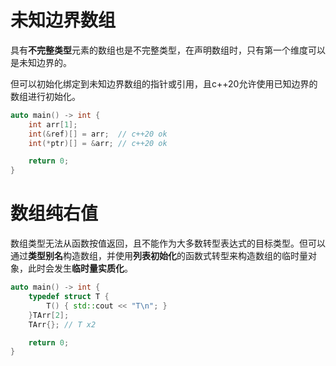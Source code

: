 

# 未知边界数组

具有**不完整类型**元素的数组也是不完整类型，在声明数组时，只有第一个维度可以是未知边界的。

但可以初始化绑定到未知边界数组的指针或引用，且c++20允许使用已知边界的数组进行初始化。

```cpp
auto main() -> int {
	int arr[1];
	int(&ref)[] = arr;	// c++20 ok
	int(*ptr)[] = &arr;	// c++20 ok

	return 0;
}
```

# 数组纯右值

数组类型无法从函数按值返回，且不能作为大多数转型表达式的目标类型。但可以通过**类型别名**构造数组，并使用**列表初始化**的函数式转型来构造数组的临时量对象，此时会发生**临时量实质化**。

```cpp
auto main() -> int {
	typedef struct T {
		T() { std::cout << "T\n"; }
	}TArr[2];
	TArr{};	// T x2

	return 0;
}
```

